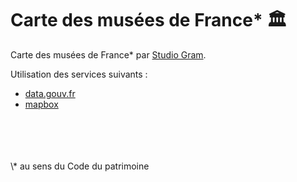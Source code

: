 # Carte des musées de France\* 🏛️

Carte des musées de France\* par [Studio Gram](https://studio-gram.com).

Utilisation des services suivants :

- [data.gouv.fr](https://data.gouv.fr)
- [mapbox](https://www.mapbox.com/)

<br>
<br>
<br>
<br>
\* au sens du Code du patrimoine
